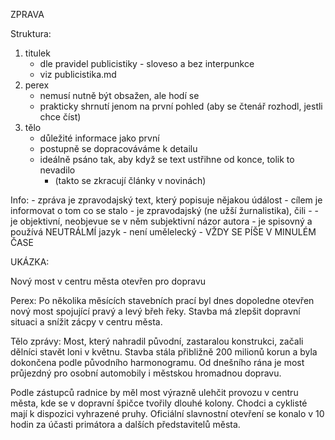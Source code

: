 ZPRAVA

Struktura:
1.  titulek 
    - dle pravidel publicistiky - sloveso a bez interpunkce 
    - viz publicistika.md
2.  perex 
    - nemusí nutně být obsažen, ale hodí se
    - prakticky shrnutí jenom na první pohled (aby se čtenář rozhodl, jestli chce číst)
3.  tělo
    - důležité informace jako první
    - postupně se dopracováváme k detailu
    - ideálně psáno tak, aby když se text ustřihne od konce, tolik to nevadilo
        - (takto se zkracují články v novinách)

Info:
    - zpráva je zpravodajský text, který popisuje nějakou údálost
    - cílem je informovat o tom co se stalo
    - je zpravodajský (ne užší žurnalistika), čili -
        - je objektivní, neobjevue se v něm subjektivní názor autora
        - je spisovný a používá NEUTRÁLMÍ jazyk
        - není umělelecký
    - VŽDY SE PÍŠE V MINULÉM ČASE

UKÁZKA:

Nový most v centru města otevřen pro dopravu

Perex: Po několika měsících stavebních prací byl dnes dopoledne otevřen nový most spojující pravý a levý břeh řeky. Stavba má zlepšit dopravní situaci a snížit zácpy v centru města.

Tělo zprávy:
Most, který nahradil původní, zastaralou konstrukci, začali dělníci stavět loni v květnu. Stavba stála přibližně 200 milionů korun a byla dokončena podle původního harmonogramu. Od dnešního rána je most průjezdný pro osobní automobily i městskou hromadnou dopravu.

Podle zástupců radnice by měl most výrazně ulehčit provozu v centru města, kde se v dopravní špičce tvořily dlouhé kolony. Chodci a cyklisté mají k dispozici vyhrazené pruhy. Oficiální slavnostní otevření se konalo v 10 hodin za účasti primátora a dalších představitelů města.
